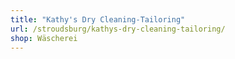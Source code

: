 ```yaml
---
title: "Kathy's Dry Cleaning-Tailoring"
url: /stroudsburg/kathys-dry-cleaning-tailoring/
shop: Wäscherei
---
```

